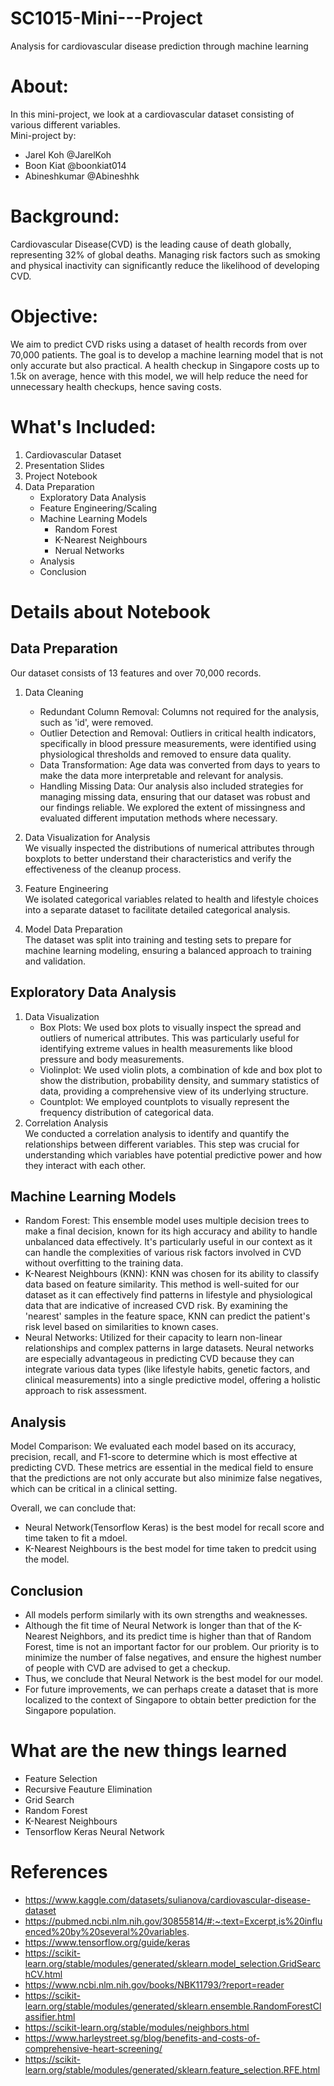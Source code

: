 # SC1015-Mini---Project

Analysis for cardiovascular disease prediction through machine learning

# About:
In this mini-project, we look at a cardiovascular dataset consisting of various different variables.  
Mini-project by:
* Jarel Koh @JarelKoh
* Boon Kiat @boonkiat014
* Abineshkumar @Abineshhk

# Background:
Cardiovascular Disease(CVD) is the leading cause of death globally, representing 32% of global deaths.
Managing risk factors such as smoking and physical inactivity can significantly reduce the likelihood of developing CVD.
# Objective:
We aim to predict CVD risks using a dataset of health records from over 70,000 patients. The goal is to develop a machine learning model that is not only accurate but also practical. A health checkup in Singapore costs up to 1.5k on average, hence with this model, we will help reduce the need for unnecessary health checkups, hence saving costs.
# What's Included:
1. Cardiovascular Dataset
2. Presentation Slides
3. Project Notebook
4. Data Preparation
     * Exploratory Data Analysis
     * Feature Engineering/Scaling
     * Machine Learning Models
         * Random Forest
         * K-Nearest Neighbours
         * Nerual Networks
     * Analysis
     * Conclusion
# Details about Notebook
## Data Preparation 
Our dataset consists of 13 features and over 70,000 records.  
1. Data Cleaning  
    * Redundant Column Removal: Columns not required for the analysis, such as 'id', were removed.
    * Outlier Detection and Removal: Outliers in critical health indicators, specifically in blood pressure measurements, were identified using physiological thresholds and removed to ensure data quality.
    * Data Transformation: Age data was converted from days to years to make the data more interpretable and relevant for analysis.
    * Handling Missing Data: Our analysis also included strategies for managing missing data, ensuring that our dataset was robust and our findings reliable. We explored the extent of missingness and evaluated different imputation methods where necessary.
2. Data Visualization for Analysis  
We visually inspected the distributions of numerical attributes through boxplots to better understand their characteristics and verify the effectiveness of the cleanup process.

3. Feature Engineering  
We isolated categorical variables related to health and lifestyle choices into a separate dataset to facilitate detailed categorical analysis.

4. Model Data Preparation  
The dataset was split into training and testing sets to prepare for machine learning modeling, ensuring a balanced approach to training and validation.

## Exploratory Data Analysis
1. Data Visualization  
   * Box Plots: We used box plots to visually inspect the spread and outliers of numerical attributes. This was particularly useful for identifying extreme values in health measurements like blood pressure and body measurements.
   * Violinplot: We used violin plots, a combination of kde and box plot to show the distribution, probability density, and summary statistics of data, providing a comprehensive view of its underlying structure.
   * Countplot: We employed countplots to visually represent the frequency distribution of categorical data. 
2. Correlation Analysis  
We conducted a correlation analysis to identify and quantify the relationships between different variables. This step was crucial for understanding which variables have potential predictive power and how they interact with each other.

## Machine Learning Models
*  Random Forest: This ensemble model uses multiple decision trees to make a final decision, known for its high accuracy and ability to handle unbalanced data effectively. It's particularly useful in our context as it can handle the complexities of various risk factors involved in CVD without overfitting to the training data.
*  K-Nearest Neighbours (KNN): KNN was chosen for its ability to classify data based on feature similarity. This method is well-suited for our dataset as it can effectively find patterns in lifestyle and physiological data that are indicative of increased CVD risk. By examining the 'nearest' samples in the feature space, KNN can predict the patient's risk level based on similarities to known cases.
*  Neural Networks: Utilized for their capacity to learn non-linear relationships and complex patterns in large datasets. Neural networks are especially advantageous in predicting CVD because they can integrate various data types (like lifestyle habits, genetic factors, and clinical measurements) into a single predictive model, offering a holistic approach to risk assessment.
## Analysis  
Model Comparison: We evaluated each model based on its accuracy, precision, recall, and F1-score to determine which is most effective at predicting CVD. These metrics are essential in the medical field to ensure that the predictions are not only accurate but also minimize false negatives, which can be critical in a clinical setting.

Overall, we can conclude that:
*  Neural Network(Tensorflow Keras) is the best model for recall score and time taken to fit a mdoel.
*  K-Nearest Neighbours is the best model for time taken to predcit using the model.

## Conclusion

*  All models perform similarly with its own strengths and weaknesses.
*  Although the fit time of Neural Network is longer than that of the K-Nearest Neighbors, and its predict time is higher than that of Random Forest, time is not an important factor for our problem. Our priority is to minimize the number of false negatives, and ensure the highest number of people with CVD are advised to get a checkup.
*  Thus, we conclude that Neural Network is the best model for our model.
*  For future improvements, we can perhaps create a dataset that is more localized to the context of Singapore to obtain better prediction for the Singapore population.

# What are the new things learned
*  Feature Selection
*  Recursive Feauture Elimination
*  Grid Search
*  Random Forest
*  K-Nearest Neighbours
*  Tensorflow Keras Neural Network

# References
*  https://www.kaggle.com/datasets/sulianova/cardiovascular-disease-dataset
*  https://pubmed.ncbi.nlm.nih.gov/30855814/#:~:text=Excerpt,is%20influenced%20by%20several%20variables.
*  https://www.tensorflow.org/guide/keras
*  https://scikit-learn.org/stable/modules/generated/sklearn.model_selection.GridSearchCV.html
*  https://www.ncbi.nlm.nih.gov/books/NBK11793/?report=reader
*  https://scikit-learn.org/stable/modules/generated/sklearn.ensemble.RandomForestClassifier.html
*  https://scikit-learn.org/stable/modules/neighbors.html
*  https://www.harleystreet.sg/blog/benefits-and-costs-of-comprehensive-heart-screening/
*  https://scikit-learn.org/stable/modules/generated/sklearn.feature_selection.RFE.html

